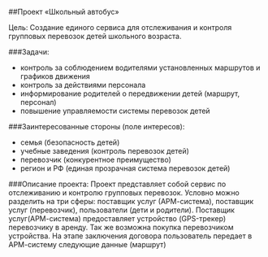 ##Проект «Школьный автобус» 

Цель: Создание единого сервиса для отслеживания и контроля групповых перевозок детей школьного возраста. 

###Задачи: 
- контроль за соблюдением водителями установленных маршрутов и графиков движения 
- контроль за действиями персонала 
- информирование родителей о передвижении детей (маршрут, персонал) 
- повышение управляемости системы перевозок детей 

###Заинтересованные стороны (поле интересов): 
- семья (безопасность детей) 
- учебные заведения (контроль перевозок детей) 
- перевозчик (конкурентное преимущество) 
- регион и РФ (единая прозрачная система перевозок детей) 

###Описание проекта: 
Проект представляет собой сервис по отслеживанию и контролю групповых перевозок. 
Условно можно разделить на три сферы: поставщик услуг (АРМ-система), поставщик услуг (перевозчик), пользователи (дети и родители). 
Поставщик услуг(АРМ-система) предоставляет устройство (GPS-трекер) перевозчику в аренду. Так же возможна покупка перевозчиком устройства. 
На этапе заключения договора пользователь передает в АРМ-систему следующие данные (маршрут)